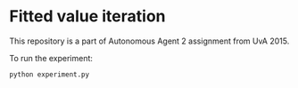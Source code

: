 # Fitted value iteration

This repository is a part of Autonomous Agent 2 assignment from UvA 2015.

To run the experiment:

``
  python experiment.py
``